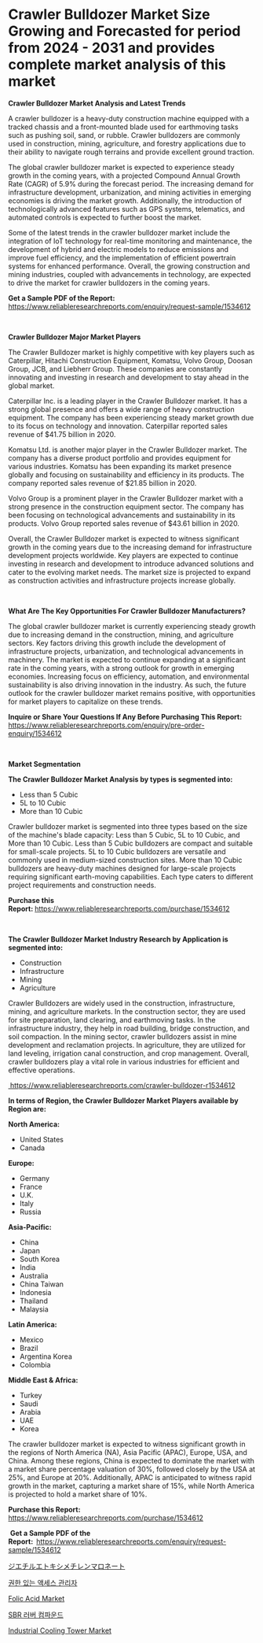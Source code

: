 <p><h1>Crawler Bulldozer Market Size Growing and Forecasted for period from 2024 - 2031 and provides complete market analysis of this market</h1></p><p><strong>Crawler Bulldozer Market Analysis and Latest Trends</strong></p>
<p><p>A crawler bulldozer is a heavy-duty construction machine equipped with a tracked chassis and a front-mounted blade used for earthmoving tasks such as pushing soil, sand, or rubble. Crawler bulldozers are commonly used in construction, mining, agriculture, and forestry applications due to their ability to navigate rough terrains and provide excellent ground traction.</p><p>The global crawler bulldozer market is expected to experience steady growth in the coming years, with a projected Compound Annual Growth Rate (CAGR) of 5.9% during the forecast period. The increasing demand for infrastructure development, urbanization, and mining activities in emerging economies is driving the market growth. Additionally, the introduction of technologically advanced features such as GPS systems, telematics, and automated controls is expected to further boost the market.</p><p>Some of the latest trends in the crawler bulldozer market include the integration of IoT technology for real-time monitoring and maintenance, the development of hybrid and electric models to reduce emissions and improve fuel efficiency, and the implementation of efficient powertrain systems for enhanced performance. Overall, the growing construction and mining industries, coupled with advancements in technology, are expected to drive the market for crawler bulldozers in the coming years.</p></p>
<p><strong>Get a Sample PDF of the Report:&nbsp;</strong> <a href="https://www.reliableresearchreports.com/enquiry/request-sample/1534612">https://www.reliableresearchreports.com/enquiry/request-sample/1534612</a></p>
<p>&nbsp;</p>
<p><strong>Crawler Bulldozer Major Market Players</strong></p>
<p><p>The Crawler Bulldozer market is highly competitive with key players such as Caterpillar, Hitachi Construction Equipment, Komatsu, Volvo Group, Doosan Group, JCB, and Liebherr Group. These companies are constantly innovating and investing in research and development to stay ahead in the global market.</p><p>Caterpillar Inc. is a leading player in the Crawler Bulldozer market. It has a strong global presence and offers a wide range of heavy construction equipment. The company has been experiencing steady market growth due to its focus on technology and innovation. Caterpillar reported sales revenue of $41.75 billion in 2020.</p><p>Komatsu Ltd. is another major player in the Crawler Bulldozer market. The company has a diverse product portfolio and provides equipment for various industries. Komatsu has been expanding its market presence globally and focusing on sustainability and efficiency in its products. The company reported sales revenue of $21.85 billion in 2020.</p><p>Volvo Group is a prominent player in the Crawler Bulldozer market with a strong presence in the construction equipment sector. The company has been focusing on technological advancements and sustainability in its products. Volvo Group reported sales revenue of $43.61 billion in 2020.</p><p>Overall, the Crawler Bulldozer market is expected to witness significant growth in the coming years due to the increasing demand for infrastructure development projects worldwide. Key players are expected to continue investing in research and development to introduce advanced solutions and cater to the evolving market needs. The market size is projected to expand as construction activities and infrastructure projects increase globally.</p></p>
<p>&nbsp;</p>
<p><strong>What Are The Key Opportunities For Crawler Bulldozer Manufacturers?</strong></p>
<p><p>The global crawler bulldozer market is currently experiencing steady growth due to increasing demand in the construction, mining, and agriculture sectors. Key factors driving this growth include the development of infrastructure projects, urbanization, and technological advancements in machinery. The market is expected to continue expanding at a significant rate in the coming years, with a strong outlook for growth in emerging economies. Increasing focus on efficiency, automation, and environmental sustainability is also driving innovation in the industry. As such, the future outlook for the crawler bulldozer market remains positive, with opportunities for market players to capitalize on these trends.</p></p>
<p><strong>Inquire or Share Your Questions If Any Before Purchasing This Report:</strong> <a href="https://www.reliableresearchreports.com/enquiry/pre-order-enquiry/1534612">https://www.reliableresearchreports.com/enquiry/pre-order-enquiry/1534612</a></p>
<p>&nbsp;</p>
<p><strong>Market Segmentation</strong></p>
<p><strong>The Crawler Bulldozer Market Analysis by types is segmented into:</strong></p>
<p><ul><li>Less than 5 Cubic</li><li>5L to 10 Cubic</li><li>More than 10 Cubic</li></ul></p>
<p><p>Crawler bulldozer market is segmented into three types based on the size of the machine's blade capacity: Less than 5 Cubic, 5L to 10 Cubic, and More than 10 Cubic. Less than 5 Cubic bulldozers are compact and suitable for small-scale projects. 5L to 10 Cubic bulldozers are versatile and commonly used in medium-sized construction sites. More than 10 Cubic bulldozers are heavy-duty machines designed for large-scale projects requiring significant earth-moving capabilities. Each type caters to different project requirements and construction needs.</p></p>
<p><strong>Purchase this Report:&nbsp;</strong><a href="https://www.reliableresearchreports.com/purchase/1534612">https://www.reliableresearchreports.com/purchase/1534612</a></p>
<p>&nbsp;</p>
<p><strong>The Crawler Bulldozer Market Industry Research by Application is segmented into:</strong></p>
<p><ul><li>Construction</li><li>Infrastructure</li><li>Mining</li><li>Agriculture</li></ul></p>
<p><p>Crawler Bulldozers are widely used in the construction, infrastructure, mining, and agriculture markets. In the construction sector, they are used for site preparation, land clearing, and earthmoving tasks. In the infrastructure industry, they help in road building, bridge construction, and soil compaction. In the mining sector, crawler bulldozers assist in mine development and reclamation projects. In agriculture, they are utilized for land leveling, irrigation canal construction, and crop management. Overall, crawler bulldozers play a vital role in various industries for efficient and effective operations.</p></p>
<p><a href="https://www.reliableresearchreports.com/crawler-bulldozer-r1534612">&nbsp;https://www.reliableresearchreports.com/crawler-bulldozer-r1534612</a></p>
<p><strong>In terms of Region, the Crawler Bulldozer Market Players available by Region are:</strong></p>
<p>
    <p> <strong> North America: </strong>
        <ul>
            <li>United States</li>
            <li>Canada</li>
        </ul>
        </p> 
    <p> <strong> Europe: </strong>
        <ul>
            <li>Germany</li>
            <li>France</li>
            <li>U.K.</li>
            <li>Italy</li>
            <li>Russia</li>
        </ul>
        </p> 
    <p> <strong> Asia-Pacific: </strong>
        <ul>
            <li>China</li>
            <li>Japan</li>
            <li>South Korea</li>
            <li>India</li>
            <li>Australia</li>
            <li>China Taiwan</li>
            <li>Indonesia</li>
            <li>Thailand</li>
            <li>Malaysia</li>
        </ul>
        </p> 
    <p> <strong> Latin America: </strong>
        <ul>
            <li>Mexico</li>
            <li>Brazil</li>
            <li>Argentina Korea</li>
            <li>Colombia</li>
        </ul>
        </p> 
    <p> <strong> Middle East & Africa: </strong>
        <ul>
            <li>Turkey</li>
            <li>Saudi</li>
            <li>Arabia</li>
            <li>UAE</li>
            <li>Korea</li>
        </ul>
    </p>
    </p>
<p><p>The crawler bulldozer market is expected to witness significant growth in the regions of North America (NA), Asia Pacific (APAC), Europe, USA, and China. Among these regions, China is expected to dominate the market with a market share percentage valuation of 30%, followed closely by the USA at 25%, and Europe at 20%. Additionally, APAC is anticipated to witness rapid growth in the market, capturing a market share of 15%, while North America is projected to hold a market share of 10%.</p></p>
<p><strong>Purchase this Report: </strong><a href="https://www.reliableresearchreports.com/purchase/1534612">https://www.reliableresearchreports.com/purchase/1534612</a></p>
<p>&nbsp;<strong>Get a Sample PDF of the Report:&nbsp;&nbsp;</strong><a href="https://www.reliableresearchreports.com/enquiry/request-sample/1534612">https://www.reliableresearchreports.com/enquiry/request-sample/1534612</a></p>
<p><strong></strong></p>
<p><p><a href="https://medium.com/@pollynsatcherayted345/%E3%82%B8%E3%82%A8%E3%83%81%E3%83%AB%E3%82%A8%E3%83%88%E3%82%AD%E3%82%B7%E3%83%A1%E3%83%81%E3%83%AC%E3%83%B3%E3%83%9E%E3%83%AD%E3%83%8A%E3%83%BC%E3%83%88%E5%B8%82%E5%A0%B4%E3%81%AE%E5%88%86%E6%9E%90%E3%81%8A%E3%82%88%E3%81%B32024%E5%B9%B4%E3%81%8B%E3%82%892031%E5%B9%B4%E3%81%BE%E3%81%A7%E3%81%AE%E4%BA%88%E6%B8%AC%E3%82%B5%E3%82%A4%E3%82%BA-a116d54898ac">ジエチルエトキシメチレンマロネート</a></p><p><a href="https://github.com/trmesnao7959541/Market-Research-Report-List-1/blob/main/980972326342.md">권한 있는 액세스 관리자</a></p><p><a href="https://issuu.com/reportprime-2/docs/folic-acid-market-size-2030.pptx">Folic Acid Market</a></p><p><a href="https://medium.com/@jackieshlerin9805/sbr-%EA%B3%A0%EB%AC%B4-%ED%99%94%ED%95%A9%EB%AC%BC-%EC%8B%9C%EC%9E%A5-%EC%A0%84%EB%A7%9D-%EC%82%B0%EC%97%85-%EA%B0%9C%EC%9A%94-%EB%B0%8F-%EC%98%88%EC%B8%A1-2024%EB%85%84%EB%B6%80%ED%84%B0-2031%EB%85%84-42f3a36b0fe2">SBR 러버 컴파운드</a></p><p><a href="https://github.com/jhcraigie/Market-Research-Report-List-2/blob/main/industrial-cooling-tower-market.md">Industrial Cooling Tower Market</a></p></p>